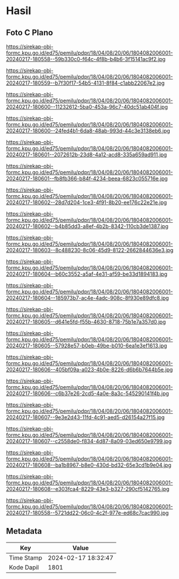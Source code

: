 # Hasil

## Foto C Plano

https://sirekap-obj-formc.kpu.go.id/ed75/pemilu/pdpr/18/04/08/20/06/1804082006001-20240217-180558--59b330c0-f64c-4f8b-b4b6-3f15141ac9f2.jpg

https://sirekap-obj-formc.kpu.go.id/ed75/pemilu/pdpr/18/04/08/20/06/1804082006001-20240217-180559--b7f30f17-54b5-4131-8f84-c1abb22067e2.jpg

https://sirekap-obj-formc.kpu.go.id/ed75/pemilu/pdpr/18/04/08/20/06/1804082006001-20240217-180600--11232612-5ba0-453a-96c7-40dc51ab404f.jpg

https://sirekap-obj-formc.kpu.go.id/ed75/pemilu/pdpr/18/04/08/20/06/1804082006001-20240217-180600--24fed4b1-6da8-48ab-993d-44c3e3138eb6.jpg

https://sirekap-obj-formc.kpu.go.id/ed75/pemilu/pdpr/18/04/08/20/06/1804082006001-20240217-180601--2072612b-23d8-4a12-acd8-335a659ad911.jpg

https://sirekap-obj-formc.kpu.go.id/ed75/pemilu/pdpr/18/04/08/20/06/1804082006001-20240217-180601--fb8fb366-b84f-4234-beea-6823c055716e.jpg

https://sirekap-obj-formc.kpu.go.id/ed75/pemilu/pdpr/18/04/08/20/06/1804082006001-20240217-180602--28d7d204-1ce3-4f91-8b20-ee176c22e21e.jpg

https://sirekap-obj-formc.kpu.go.id/ed75/pemilu/pdpr/18/04/08/20/06/1804082006001-20240217-180602--b4b85dd3-a8ef-4b2b-8342-110cb3de1387.jpg

https://sirekap-obj-formc.kpu.go.id/ed75/pemilu/pdpr/18/04/08/20/06/1804082006001-20240217-180603--8c488230-8c06-45d9-8122-2662844636e3.jpg

https://sirekap-obj-formc.kpu.go.id/ed75/pemilu/pdpr/18/04/08/20/06/1804082006001-20240217-180604--b60c3552-a5af-4e31-af59-be33d1894183.jpg

https://sirekap-obj-formc.kpu.go.id/ed75/pemilu/pdpr/18/04/08/20/06/1804082006001-20240217-180604--185973b7-ac4e-4adc-908c-8f930e89dfc8.jpg

https://sirekap-obj-formc.kpu.go.id/ed75/pemilu/pdpr/18/04/08/20/06/1804082006001-20240217-180605--d641e5fd-f55b-4630-8718-75b1e7a357d0.jpg

https://sirekap-obj-formc.kpu.go.id/ed75/pemilu/pdpr/18/04/08/20/06/1804082006001-20240217-180605--57928e57-b0eb-49be-b010-6ea1e3ef1613.jpg

https://sirekap-obj-formc.kpu.go.id/ed75/pemilu/pdpr/18/04/08/20/06/1804082006001-20240217-180606--405bf09a-a023-4b0e-8226-d6b6b7644b5e.jpg

https://sirekap-obj-formc.kpu.go.id/ed75/pemilu/pdpr/18/04/08/20/06/1804082006001-20240217-180606--c6b37e26-2cd5-4a0e-8a3c-545290141f4b.jpg

https://sirekap-obj-formc.kpu.go.id/ed75/pemilu/pdpr/18/04/08/20/06/1804082006001-20240217-180607--9e3e2d43-11fd-4c91-aed5-d26154a27f15.jpg

https://sirekap-obj-formc.kpu.go.id/ed75/pemilu/pdpr/18/04/08/20/06/1804082006001-20240217-180607--c2558de0-f834-4d87-8a09-03ed650e9799.jpg

https://sirekap-obj-formc.kpu.go.id/ed75/pemilu/pdpr/18/04/08/20/06/1804082006001-20240217-180608--ba1b8967-b8e0-430d-bd32-65e3cd1b9e04.jpg

https://sirekap-obj-formc.kpu.go.id/ed75/pemilu/pdpr/18/04/08/20/06/1804082006001-20240217-180608--e303fca4-8229-43e3-b327-290cf5142765.jpg

https://sirekap-obj-formc.kpu.go.id/ed75/pemilu/pdpr/18/04/08/20/06/1804082006001-20240217-180558--5721dd22-06c0-4c2f-977e-ed68c7cac990.jpg


## Metadata

| Key        | Value               |
| ---------- | ------------------- |
| Time Stamp | 2024-02-17 18:32:47 |
| Kode Dapil | 1801                |



